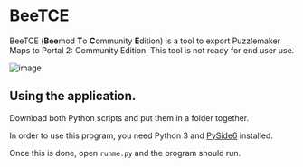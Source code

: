 # BeeTCE
BeeTCE (**Bee**mod **T**o **C**ommunity **E**dition) is a tool to export Puzzlemaker Maps to Portal 2: Community Edition. This tool is not ready for end user use.

![image](https://i.imgur.com/zcAh4GJ.png)

## Using the application.
Download both Python scripts and put them in a folder together.

In order to use this program, you need Python 3 and [PySide6](https://pypi.org/project/PySide6/) installed.

Once this is done, open `runme.py` and the program should run.
